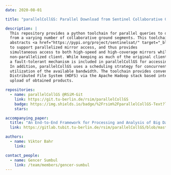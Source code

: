 ```yaml
---
date: 2020-08-01

title: "parallelCollGS: Parallel Download from Sentinel Collaborative Ground Segments"

description: |
  This repository provides a python toolchain for parallel queries to download Sentinel 1, 2, and 3 products
  from a varying number of collaborative ground segments. This toolchain
  abstracts <a href="https://pypi.org/project/sentinelsat/" target="_blank">sentinelsat</a> Python API client
  to support parallelized mirror access, and thus provides
  simultaneous access to both high-speed and high-coverage mirrors while reusing the workflow of the
  non-parallelized client. While keeping as much of the original client’s workflow intact as possible,
  a fault-tolerant mechanism is included in parallelCollGS for accessing multiple mirrors in parallel.
  In addition, parallelCollGS uses a scheduling strategy for concurrent downloads to ensure optimal
  utilization of the available bandwidth. The toolchain provides convenient access to Hadoop
  Distributed File System (HDFS) via the Apache Hadoop stack based interface for the convenient
  upload of obtained products.

repositories:
  - name: parallelCollGS @RSiM-Git
    link: https://git.tu-berlin.de/rsim/parallelCollGS
    badge: https://img.shields.io/badge/%2Frsim%2FparallelCollGS-Text?logo=gitlab&label=GitLab&labelColor=%23FC6D27&link=https%3A%2F%2Fgit.tu-berlin.de%2Frsim%2FparallelCollGS
    stars:

accompanying_paper:
  title: "An End-to-End Framework for Processing and Analysis of Big Data in Remote Sensing"
  link: https://gitlab.tubit.tu-berlin.de/rsim/parallelCollGS/blob/master/ViktorBahrThesis.pdf

authors:
  - name: Viktor Bahr
    link:

contact_people:
  - name: Gencer Sumbul
    link: /team/members/gencer-sumbul
---
```

